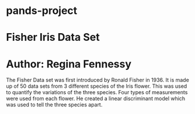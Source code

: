 # pands-project
# Fisher Iris Data Set
# Author: Regina Fennessy


The Fisher Data set was first introduced by Ronald Fisher in 1936.
It is made up of 50 data sets from 3 different species of the Iris flower. This was used to quantify the variations of the three species.
Four types of measurements were used from each flower. 
He created a linear discriminant model which was used to tell the three species apart.